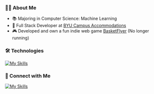 ### 👨‍💻 About Me

- 📚 Majoring in Computer Science: Machine Learning
- 🏫 Full Stack Developer at [BYU Campus Accommodations](https://reslife.byu.edu/)
- 🎮 Developed and own a fun indie web game [BasketFlyer](https://startup.basketflyer.com/) (No longer running)

### 🛠️ Technologies 

[![My Skills](https://skillicons.dev/icons?i=react,js,j,swift,py,c,cpp,cs&perline=4)](https://skillicons.dev)

### 🤝 Connect with Me 

[![My Skills](https://skillicons.dev/icons?i=linkedin&perline=3)](https://www.linkedin.com/in/josh-weidner/)

<!---
Josh-Weidner/Josh-Weidner is a ✨ special ✨ repository because its `README.md` (this file) appears on your GitHub profile.
You can click the Preview link to take a look at your changes.
--->
